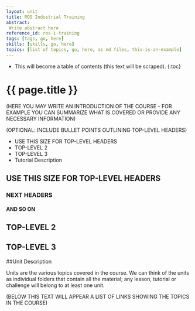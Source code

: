 ```yaml
---
layout: unit
title: ROS Industrial Training
abstract:
 Write abstract here
reference_id: ros-i-training
tags: [tags, go, here]
skills: [skills, go, here]
topics: [list of topics, go, here, as md files, this-is-an-example]
---
```




* This will become a table of contents (this text will be scraped).
{:toc}

# {{ page.title }}

(HERE YOU MAY WRITE AN INTRODUCTION OF THE COURSE - FOR EXAMPLE YOU CAN SUMMARIZE WHAT IS COVERED OR PROVIDE ANY NECESSARY INFORMATION)

(OPTIONAL: INCLUDE BULLET POINTS OUTLINING TOP-LEVEL HEADERS)

* USE THIS SIZE FOR TOP-LEVEL HEADERS
* TOP-LEVEL 2
* TOP-LEVEL 3
* Tutorial Description

## USE THIS SIZE FOR TOP-LEVEL HEADERS

### NEXT HEADERS

#### AND SO ON

## TOP-LEVEL 2

## TOP-LEVEL 3

##Unit Description

Units are the various topics covered in the course.  We can think of the units as individual folders that contain all the material; any lesson, tutorial or challenge will belong to at least one unit. 

(BELOW THIS TEXT WILL APPEAR A LIST OF LINKS SHOWING THE TOPICS IN THE COURSE)


